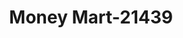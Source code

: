 ---
f_zip-code: 96701
f_state-code: HI
title: Money Mart-21439
f_phone: 808-488-2274
f_city-only: Aiea
f_address: 98-199 Kamehameha Hwy Ste A-6 Aiea
f_location-unique-id: '21439'
slug: money-mart-21439
updated-on: '2024-05-30T13:46:58.046Z'
created-on: '2024-05-30T13:36:59.803Z'
published-on: '2024-05-30T13:54:32.469Z'
f_city-state: cms/city/aiea-hi.md
f_company: cms/company/money-mart.md
f_state: cms/state/hawaii.md
layout: '[payday-loan].html'
tags: payday-loan
---